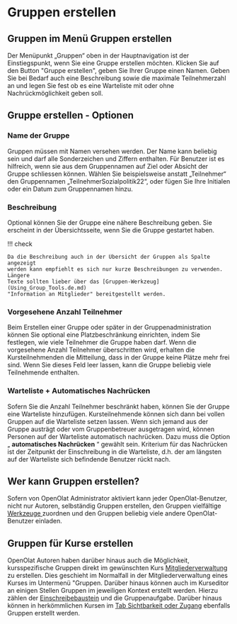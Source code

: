 # Gruppen erstellen

##  Gruppen im Menü Gruppen erstellen

Der Menüpunkt „Gruppen“ oben in der Hauptnavigation ist der Einstiegspunkt,
wenn Sie eine Gruppe erstellen möchten. Klicken Sie auf den Button "Gruppe
erstellen", geben Sie Ihrer Gruppe einen Namen. Geben Sie bei Bedarf auch eine
Beschreibung sowie die maximale Teilnehmerzahl an und legen Sie fest ob es
eine Warteliste mit oder ohne Nachrückmöglichkeit geben soll.

##  Gruppe erstellen - Optionen

### Name der Gruppe

Gruppen müssen mit Namen versehen werden. Der Name kann beliebig sein und darf
alle Sonderzeichen und Ziffern enthalten. Für Benutzer ist es hilfreich, wenn
sie aus dem Gruppennamen auf Ziel oder Absicht der Gruppe schliessen können.
Wählen Sie beispielsweise anstatt „Teilnehmer“ den Gruppennamen
„TeilnehmerSozialpolitik22“, oder fügen Sie Ihre Initialen oder ein Datum zum
Gruppennamen hinzu.

### Beschreibung

Optional können Sie der Gruppe eine nähere Beschreibung geben. Sie erscheint
in der Übersichtsseite, wenn Sie die Gruppe gestartet haben.

!!! check

    Da die Beschreibung auch in der Übersicht der Gruppen als Spalte angezeigt
    werden kann empfiehlt es sich nur kurze Beschreibungen zu verwenden. Längere
    Texte sollten lieber über das [Gruppen-Werkzeug](Using_Group_Tools.de.md)
    "Information an Mitglieder" bereitgestellt werden.

###  Vorgesehene Anzahl Teilnehmer

Beim Erstellen einer Gruppe oder später in der Gruppenadministration können
Sie optional eine Platzbeschränkung einrichten, indem Sie festlegen, wie viele
Teilnehmer die Gruppe haben darf. Wenn die vorgesehene Anzahl Teilnehmer
überschritten wird, erhalten die Kursteilnehmenden die Mitteilung, dass in der
Gruppe keine Plätze mehr frei sind. Wenn Sie dieses Feld leer lassen, kann die
Gruppe beliebig viele Teilnehmende enthalten.

### Warteliste + Automatisches Nachrücken

Sofern Sie die Anzahl Teilnehmer beschränkt haben, können Sie der Gruppe eine
Warteliste hinzufügen. Kursteilnehmende können sich dann bei vollen Gruppen
auf die Warteliste setzen lassen. Wenn sich jemand aus der Gruppe austrägt
oder vom Gruppenbetreuer ausgetragen wird, können Personen auf der Warteliste
automatisch nachrücken. Dazu muss die Option „ **automatisches Nachrücken** “
gewählt sein. Kriterium für das Nachrücken ist der Zeitpunkt der Einschreibung
in die Warteliste, d.h. der am längsten auf der Warteliste sich befindende
Benutzer rückt nach.

## Wer kann Gruppen erstellen?

Sofern von OpenOlat Administrator aktiviert kann jeder OpenOlat-Benutzer,
nicht nur Autoren, selbständig Gruppen erstellen, den Gruppen vielfältige
[Werkzeuge ](Using_Group_Tools.de.md)zuordnen und den Gruppen beliebig
viele andere OpenOlat-Benutzer einladen.

## Gruppen für Kurse erstellen

OpenOlat Autoren haben darüber hinaus auch die Möglichkeit, kursspezifische
Gruppen direkt im gewünschten Kurs
[Mitgliederverwaltung](../course_operation/Members_management.de.md) zu erstellen. Dies geschieht
im Normalfall in der Mitgliederverwaltung eines Kurses im Untermenü "Gruppen.
Darüber hinaus können auch im Kurseditor an einigen Stellen Gruppen im
jeweiligen Kontext erstellt werden. Hierzu zählen der
[Einschreibebaustein](../course_elements/Administration_and_Organisation.de.md) und die
Gruppenaufgabe. Darüber hinaus können in herkömmlichen Kursen im [Tab
Sichtbarkeit oder Zugang](../course_create/General_Configuration_of_Course_Elements.de.md)
ebenfalls Gruppen erstellt werden.